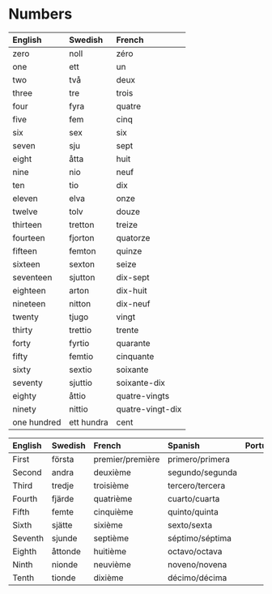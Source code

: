 # Numbers

| English     | Swedish    | French           |
| :---------- | :--------- | :--------------- |
| zero        | noll       | zéro             |
| one         | ett        | un               |
| two         | två        | deux             |
| three       | tre        | trois            |
| four        | fyra       | quatre           |
| five        | fem        | cinq             |
| six         | sex        | six              |
| seven       | sju        | sept             |
| eight       | åtta       | huit             |
| nine        | nio        | neuf             |
| ten         | tio        | dix              |
| eleven      | elva       | onze             |
| twelve      | tolv       | douze            |
| thirteen    | tretton    | treize           |
| fourteen    | fjorton    | quatorze         |
| fifteen     | femton     | quinze           |
| sixteen     | sexton     | seize            |
| seventeen   | sjutton    | dix-sept         |
| eighteen    | arton      | dix-huit         |
| nineteen    | nitton     | dix-neuf         |
| twenty      | tjugo      | vingt            |
| thirty      | trettio    | trente           |
| forty       | fyrtio     | quarante         |
| fifty       | femtio     | cinquante        |
| sixty       | sextio     | soixante         |
| seventy     | sjuttio    | soixante-dix     |
| eighty      | åttio      | quatre-vingts    |
| ninety      | nittio     | quatre-vingt-dix |
| one hundred | ett hundra | cent             |

| English | Swedish | French           | Spanish         | Portuguese | Italian |
| :------ | :------ | :--------------- | :-------------- | :--------- | :------ |
| First   | första  | premier/première | primero/primera |
| Second  | andra   | deuxième         | segundo/segunda |
| Third   | tredje  | troisième        | tercero/tercera |
| Fourth  | fjärde  | quatrième        | cuarto/cuarta   |
| Fifth   | femte   | cinquième        | quinto/quinta   |
| Sixth   | sjätte  | sixième          | sexto/sexta     |
| Seventh | sjunde  | septième         | séptimo/séptima |
| Eighth  | åttonde | huitième         | octavo/octava   |
| Ninth   | nionde  | neuvième         | noveno/novena   |
| Tenth   | tionde  | dixième          | décimo/décima   |
